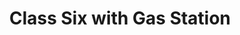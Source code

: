 ---
title: "Class Six with Gas Station"
url: /fort-belvoir/class-six-with-gas-station/
shop: convenience
---